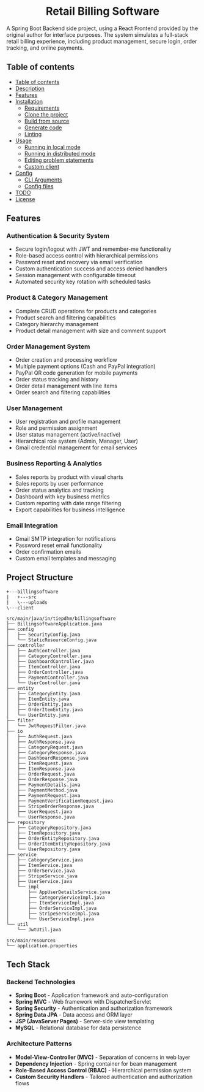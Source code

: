 <h1 align="Center">Retail Billing Software</h1>
<p>
    A Spring Boot Backend side project, using a React Frontend provided by the original author for interface purposes. The system simulates a full-stack retail billing experience, including product management, secure login, order tracking, and online payments.
</p>

<a name="table-of-contents"></a>

## Table of contents

-   [Table of contents](#table-of-contents)
-   [Description](#description)
-   [Features](#features)
-   [Installation](#installation)
    -   [Requirements](#requirements)
    -   [Clone the project](#clone-the-project)
    -   [Build from source](#build-from-source)
    -   [Generate code](#generate-code)
    -   [Linting](#linting)
-   [Usage](#usage)
    -   [Running in local mode](#running-in-local-mode)
    -   [Running in distributed mode](#running-in-distributed-mode)
    -   [Editing problem statements](#editing-problem-statements)
    -   [Custom client](#custom-client)
-   [Config](#config)
    -   [CLI Arguments](#cli-arguments)
    -   [Config files](#config-files)
-   [TODO](#todo)
-   [License](#license)

<a name="features"></a>

## Features

### Authentication & Security System
- Secure login/logout with JWT and remember-me functionality
- Role-based access control with hierarchical permissions
- Password reset and recovery via email verification
- Custom authentication success and access denied handlers
- Session management with configurable timeout
- Automated security key rotation with scheduled tasks

### Product & Category Management
- Complete CRUD operations for products and categories
- Product search and filtering capabilities
- Category hierarchy management
- Product detail management with size and comment support

### Order Management System
- Order creation and processing workflow
- Multiple payment options (Cash and PayPal integration)
- PayPal QR code generation for mobile payments
- Order status tracking and history
- Order detail management with line items
- Order search and filtering capabilities

### User Management
- User registration and profile management
- Role and permission assignment
- User status management (active/inactive)
- Hierarchical role system (Admin, Manager, User)
- Gmail credential management for email services

### Business Reporting & Analytics
- Sales reports by product with visual charts
- Sales reports by user performance
- Order status analytics and tracking
- Dashboard with key business metrics
- Custom reporting with date range filtering
- Export capabilities for business intelligence

### Email Integration
- Gmail SMTP integration for notifications
- Password reset email functionality
- Order confirmation emails
- Custom email templates and messaging

## Project Structure

```
+---billingsoftware
|   +---src
|   \---uploads
\---client

src/main/java/in/tiepdhm/billingsoftware
├── BillingsoftwareApplication.java
├── config
│   ├── SecurityConfig.java
│   └── StaticResourceConfig.java
├── controller
│   ├── AuthController.java
│   ├── CategoryController.java
│   ├── DashboardController.java
│   ├── ItemController.java
│   ├── OrderController.java
│   ├── PaymentController.java
│   └── UserController.java
├── entity
│   ├── CategoryEntity.java
│   ├── ItemEntity.java
│   ├── OrderEntity.java
│   ├── OrderItemEntity.java
│   └── UserEntity.java
├── filter
│   └── JwtRequestFilter.java
├── io
│   ├── AuthRequest.java
│   ├── AuthResponse.java
│   ├── CategoryRequest.java
│   ├── CategoryResponse.java
│   ├── DashboardResponse.java
│   ├── ItemRequest.java
│   ├── ItemResponse.java
│   ├── OrderRequest.java
│   ├── OrderResponse.java
│   ├── PaymentDetails.java
│   ├── PaymentMethod.java
│   ├── PaymentRequest.java
│   ├── PaymentVerificationRequest.java
│   ├── StripeOrderResponse.java
│   ├── UserRequest.java
│   └── UserResponse.java
├── repository
│   ├── CategoryRepository.java
│   ├── ItemRepository.java
│   ├── OrderEntityRepository.java
│   ├── OrderItemEntityRepository.java
│   └── UserRepository.java
├── service
│   ├── CategoryService.java
│   ├── ItemService.java
│   ├── OrderService.java
│   ├── StripeService.java
│   ├── UserService.java
│   └── impl
│       ├── AppUserDetailsService.java
│       ├── CategoryServiceImpl.java
│       ├── ItemServiceImpl.java
│       ├── OrderServiceImpl.java
│       ├── StripeServiceImpl.java
│       └── UserServiceImpl.java
└── util
    └── JwtUtil.java

src/main/resources
└── application.properties
```

## Tech Stack

### Backend Technologies
- **Spring Boot** - Application framework and auto-configuration
- **Spring MVC** - Web framework with DispatcherServlet
- **Spring Security** - Authentication and authorization framework
- **Spring Data JPA** - Data access and ORM layer
- **JSP (JavaServer Pages)** - Server-side view templating
- **MySQL** - Relational database for data persistence

### Architecture Patterns
- **Model-View-Controller (MVC)** - Separation of concerns in web layer
- **Dependency Injection** - Spring container for bean management
- **Role-Based Access Control (RBAC)** - Hierarchical permission system
- **Custom Security Handlers** - Tailored authentication and authorization flows
